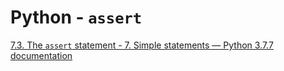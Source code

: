 # Python - `assert`

[7.3. The `assert` statement - 7. Simple statements — Python 3.7.7 documentation](https://docs.python.org/3.7/reference/simple_stmts.html#the-assert-statement)

